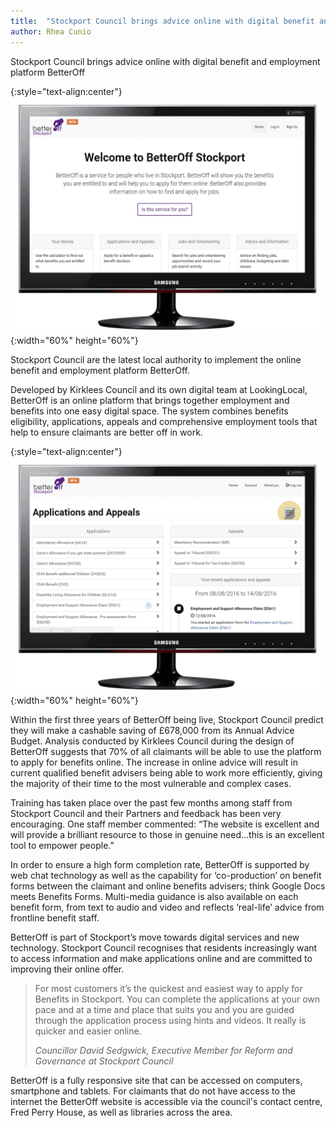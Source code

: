 ```yaml
---
title:  "Stockport Council brings advice online with digital benefit and employment platform BetterOff"
author: Rhea Cunio
---
```

Stockport Council brings advice online with digital benefit and employment platform BetterOff

{:style="text-align:center"}
![MyLocalOffer](/assets/images/2016-08-15-better-off-stockport/stockportbo1.png){:width="60%" height="60%"}

Stockport Council are the latest local authority to implement the online benefit and employment platform BetterOff.
 
Developed by Kirklees Council and its own digital team at LookingLocal, BetterOff is an online platform that brings together employment and benefits into one easy digital space. The system combines benefits eligibility, applications, appeals and comprehensive employment tools that help to ensure claimants are better off in work.

{:style="text-align:center"}
![MyLocalOffer](/assets/images/2016-08-15-better-off-stockport/stockportbo4.png){:width="60%" height="60%"}

Within the first three years of BetterOff being live, Stockport Council predict they will make a cashable saving of £678,000 from its Annual Advice Budget. Analysis conducted by Kirklees Council during the design of BetterOff suggests that 70% of all claimants will be able to use the platform to apply for benefits online. The increase in online advice will result in current qualified benefit advisers being able to work more efficiently, giving the majority of their time to the most vulnerable and complex cases.
  
Training has taken place over the past few months among staff from Stockport Council and their Partners and feedback has been very encouraging. One staff member commented: “The website is excellent and will provide a brilliant resource to those in genuine need...this is an excellent tool to empower people.”
 
In order to ensure a high form completion rate, BetterOff is supported by web chat technology as well as the capability for ‘co-production’ on benefit forms between the claimant and online benefits advisers; think Google Docs meets Benefits Forms. Multi-media guidance is also available on each benefit form, from text to audio and video and reflects ‘real-life’ advice from frontline benefit staff.
 
BetterOff is part of Stockport’s move towards digital services and new technology. Stockport Council recognises that residents increasingly want to access information and make applications online and are committed to improving their online offer.
 
> For most customers it’s the quickest and easiest way to apply for Benefits in Stockport. You can complete the applications at your own pace and at a time and place that suits you and you are guided through the application process using hints and videos. It really is quicker and easier online.
>
> <cite>Councillor David Sedgwick, Executive Member for Reform and Governance at Stockport Council
 
BetterOff is a fully responsive site that can be accessed on computers, smartphone and tablets. For claimants that do not have access to the internet the BetterOff website is accessible via the council's contact centre, Fred Perry House, as well as libraries across the area.